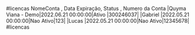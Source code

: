 #licencas
    NomeConta       , Data Expiração,   Status   , Numero da Conta
 |Quyma Viana - Demo|2022.06.21 00:00:00|Ativo    |300246037|
 |Gabriel           |2022.05.21 00:00:00|Nao Ativo|123|
 |Lucas             |2022.05.21 00:00:00|Nao Ativo|12345678|
#licencas
